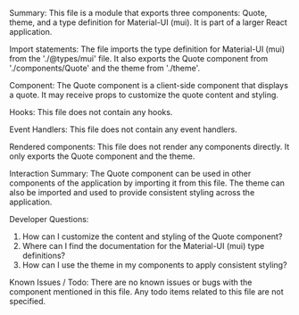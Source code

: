 Summary:
This file is a module that exports three components: Quote, theme, and a type definition for Material-UI (mui). It is part of a larger React application.

Import statements:
The file imports the type definition for Material-UI (mui) from the './@types/mui' file. It also exports the Quote component from './components/Quote' and the theme from './theme'.

Component:
The Quote component is a client-side component that displays a quote. It may receive props to customize the quote content and styling.

Hooks:
This file does not contain any hooks.

Event Handlers:
This file does not contain any event handlers.

Rendered components:
This file does not render any components directly. It only exports the Quote component and the theme.

Interaction Summary:
The Quote component can be used in other components of the application by importing it from this file. The theme can also be imported and used to provide consistent styling across the application.

Developer Questions:
1. How can I customize the content and styling of the Quote component?
2. Where can I find the documentation for the Material-UI (mui) type definitions?
3. How can I use the theme in my components to apply consistent styling?

Known Issues / Todo:
There are no known issues or bugs with the component mentioned in this file. Any todo items related to this file are not specified.